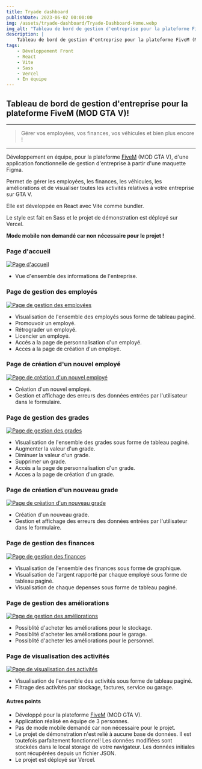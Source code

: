 ```yaml
---
title: Tryade dashboard
publishDate: 2023-06-02 00:00:00
img: /assets/tryade-dashboard/Tryade-Dashboard-Home.webp
img_alt: "Tableau de bord de gestion d'entreprise pour la plateforme FiveM, interface moderne et fonctionnelle"
description: |
    Tableau de bord de gestion d'entreprise pour la plateforme FiveM (MOD GTA V)!
tags:
    - Développement Front
    - React
    - Vite
    - Sass
    - Vercel
    - En équipe
---
```


## Tableau de bord de gestion d'entreprise pour la plateforme FiveM (MOD GTA V)!

---

> Gérer vos employées, vos finances, vos véhicules et bien plus encore !

---

<p>Développement en équipe, pour la plateforme <a href="https://fivem.net/" target="_blank">FiveM</a> (MOD GTA V), d'une application fonctionnelle de gestion d'entreprise à partir d'une maquette Figma.</p>
<p>Permet de gérer les employées, les finances, les véhicules, les améliorations et de visualiser toutes les activités relatives à votre entreprise sur GTA V.</p>
<p>Elle est développée en React avec Vite comme bundler.</p>
<p>Le style est fait en Sass et le projet de démonstration est déployé sur Vercel.</p>
<p
style="color: var(--accent-dark) ; font-weight: bold;"
>Mode mobile non demandé car non nécessaire pour le projet !</p>

### Page d'accueil

<a href="https://triade-dashboard.vercel.app" target="\_blank">
  <img src="/assets/tryade-dashboard/Tryade-Dashboard-Home.webp" alt="Page d'accueil"/>
</a>

-   Vue d'ensemble des informations de l'entreprise.

### Page de gestion des employés

<a href="https://triade-dashboard.vercel.app/employees" target="\_blank">
  <img src="/assets/tryade-dashboard/Tryade-Dashboard-Employees.webp" alt="Page de gestion des employées"/>
</a>

-   Visualisation de l'ensemble des employés sous forme de tableau paginé.
-   Promouvoir un employé.
-   Rétrograder un employé.
-   Licencier un employé.
-   Accés a la page de personnalisation d'un employé.
-   Acces a la page de création d'un employé.

### Page de création d'un nouvel employé

<a href="https://triade-dashboard.vercel.app/employees/employee/add" target="\_blank">
  <img src="/assets/tryade-dashboard/Tryade-Dashboard-Add-Employees.webp" alt="Page de création d'un nouvel employé"/>
</a>

-   Création d'un nouvel employé.
-   Gestion et affichage des erreurs des données entrées par l'utilisateur dans le formulaire.

### Page de gestion des grades

<a href="https://triade-dashboard.vercel.app/ranks" target="\_blank">
  <img src="/assets/tryade-dashboard/Tryade-Dashboard-Ranks.webp" alt="Page de gestion des grades"/>
</a>

-   Visualisation de l'ensemble des grades sous forme de tableau paginé.
-   Augmenter la valeur d'un grade.
-   Diminuer la valeur d'un grade.
-   Supprimer un grade.
-   Accés a la page de personnalisation d'un grade.
-   Acces a la page de création d'un grade.

### Page de création d'un nouveau grade

<a href="https://triade-dashboard.vercel.app/ranks/rank/add" target="\_blank">
  <img src="/assets/tryade-dashboard/Tryade-Dashboard-Add-Ranks.webp" alt="Page de création d'un nouveau grade"/>
</a>

-   Création d'un nouveau grade.
-   Gestion et affichage des erreurs des données entrées par l'utilisateur dans le formulaire.

### Page de gestion des finances

<a href="https://triade-dashboard.vercel.app/finance" target="\_blank">
  <img src="/assets/tryade-dashboard/Tryade-Dashboard-Finance.webp" alt="Page de gestion des finances"/>
</a>

-   Visualisation de l'ensemble des finances sous forme de graphique.
-   Visualisation de l'argent rapporté par chaque employé sous forme de tableau paginé.
-   Visualisation de chaque depenses sous forme de tableau paginé.

### Page de gestion des améliorations

<a href="https://triade-dashboard.vercel.app/improvements" target="\_blank">
  <img src="/assets/tryade-dashboard/Tryade-Dashboard-Improvement.webp" alt="Page de gestion des améliorations"/>
</a>

-   Possiblité d'acheter les améliorations pour le stockage.
-   Possiblité d'acheter les améliorations pour le garage.
-   Possiblité d'acheter les améliorations pour le personnel.

### Page de visualisation des activités

<a href="https://triade-dashboard.vercel.app/activities" target="\_blank">
  <img src="/assets/tryade-dashboard/Tryade-Dashboard-Activity.webp" alt="Page de visualisation des activités"/>
</a>

-   Visualisation de l'ensemble des activités sous forme de tableau paginé.
-   Filtrage des activités par stockage, factures, service ou garage.

#### Autres points

-   Développé pour la plateforme <a href="https://fivem.net/" target="_blank">FiveM</a> (MOD GTA V).
-   Application réalisé en équipe de 3 personnes.
-   Pas de mode mobile demandé car non nécessaire pour le projet.
-   Le projet de démonstration n'est relié à aucune base de données. Il est toutefois parfaitement fonctionnel!
    Les données modifiées sont stockées dans le local storage de votre navigateur. Les données initiales sont récupérées depuis un fichier JSON.
-   Le projet est déployé sur Vercel.
